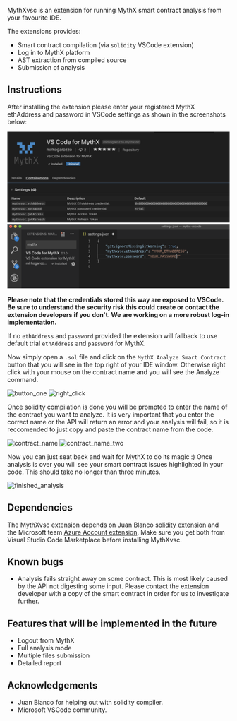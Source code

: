 MythXvsc is an extension for running MythX smart contract analysis from your favourite IDE.

The extensions provides:

-   Smart contract compilation (via `solidity` VSCode extension)
-   Log in to MythX platform
-   AST extraction from compiled source
-   Submission of analysis

## Instructions

After installing the extension please enter your registered MythX ethAddress and password in VSCode settings as shown in the screenshots below:

![Screenshot](images/screenshots/installation.png)
![Screenshot](images/screenshots/user_settings.png)

**Please note that the credentials stored this way are exposed to VSCode. Be sure to understand the security risk this could create or contact the extension developers if you don't. We are working on a more robust log-in implementation.**

If no `ethAddress` and `password` provided the extension will fallback to use default trial `ethAddress` and `password` for MythX.

Now simply open a `.sol` file and click on the `MythX Analyze Smart Contract` button that you will see in the top right of your IDE window. Otherwise right click with your mouse on the contract name and you will see the Analyze command.

![button_one](https://github.com/ConsenSys/mythx-vscode/tree/master/images/screenshots/button_one.png 'button_one')
![right_click](https://github.com/ConsenSys/mythx-vscode/tree/master/images/screenshots/right_click.png 'right_click')

Once solidity compilation is done you will be prompted to enter the name of the contract you want to analyze. It is very important that you enter the correct name or the API will return an error and your analysis will fail, so it is reccomended to just copy and paste the contract name from the code.

![contract_name](https://github.com/ConsenSys/mythx-vscode/tree/master/images/screenshots/contract_name.png 'contract_name')
![contract_name_two](https://github.com/ConsenSys/mythx-vscode/tree/master/images/screenshots/contract_name_two.png 'contract_name_two')

Now you can just seat back and wait for MythX to do its magic :) Once analysis is over you will see your smart contract issues highlighted in your code. This should take no longer than three minutes.

![finished_analysis](https://github.com/ConsenSys/mythx-vscode/tree/master/images/screenshots/finished_analysis.png 'finished_analysis')

## Dependencies

The MythXvsc extension depends on Juan Blanco [solidity extension](https://marketplace.visualstudio.com/items?itemName=JuanBlanco.solidity) and the Microsoft team [Azure Account extension](https://marketplace.visualstudio.com/items?itemName=ms-vscode.azure-account). Make sure you get both from Visual Studio Code Marketplace before installing MythXvsc.

## Known bugs

-   Analysis fails straight away on some contract. This is most likely caused by the API not digesting some input. Please contact the extension developer with a copy of the smart contract in order for us to investigate further.

## Features that will be implemented in the future

-   Logout from MythX
-   Full analysis mode
-   Multiple files submission
-   Detailed report

## Acknowledgements

-   Juan Blanco for helping out with solidity compiler.
-   Microsoft VSCode community.
